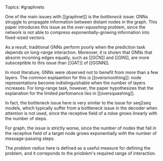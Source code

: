 Topics: #graphnets 

One of the main issues with [[graphnet]] is the *bottleneck* issue: GNNs struggle to propagate information between distant nodes in the graph.  This paper introduces this issue as the *over-squashing* problem, since the network is not able to compress exponentially-growing information into fixed-sized vectors.

As a result, traditional GNNs perform poorly when the prediction task depends on long-range interaction. Moreover, it is shown that GNNs that absorm incoming edges equally, such as [[GCN]] and [[GIN]], are more subsceptible to this issue than [[GAT]] of [[GGNN]].

In most literature, GNNs were observed not to benefit from more than a few layers. The common explaantion for this is [[oversmoothing]]: node representations become indistinguishable when the number of layers increases. For long-range task, however, the paper hypothesizes that the explanation for the limited perfomance lies in [[oversquashing]].

In fact, the bottleneck issue here is very similar to the issue for seq2seq models, which typically suffer from a bottleneck issue in the decoder when attention is not used, since the receptive field of a ndoe grows linearly with the number of steps. 

For graph, the issue is strictly worse, since the number of nodes that fall in the receptive field of a target node grows exponentially with the number of message-passing steps.

The *problem radius* here is defined as a useful measure for defining the problem, and it correponds to the prioblem's required range of interaction. 

